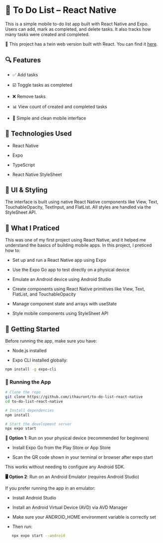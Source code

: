 # 📱 To Do List – React Native

This is a simple mobile to-do list app built with React Native and Expo. Users can add, mark as completed, and delete tasks. It also tracks how many tasks were created and completed.

  🧩 This project has a twin web version built with React. You can find it [here](https://github.com/ithauront/ToDoList).

## 🔍 Features

   * ✅ Add tasks

   * ☑️ Toggle tasks as completed

   * ❌ Remove tasks

   * 📊 View count of created and completed tasks

   * 📱 Simple and clean mobile interface

## 🧪 Technologies Used

   * React Native

   * Expo

   * TypeScript

   * React Native StyleSheet

## 🎨 UI & Styling

The interface is built using native React Native components like View, Text, TouchableOpacity, TextInput, and FlatList. All styles are handled via the StyleSheet API.

## 🧠 What I Praticed

This was one of  my first project using React Native, and it helped me understand the basics of building mobile apps. In this project, I preticed how to:

  *  Set up and run a React Native app using Expo

  *  Use the Expo Go app to test directly on a physical device

  *  Emulate an Android device using Android Studio

  *  Create components using React Native primitives like View, Text, FlatList, and TouchableOpacity

  *  Manage component state and arrays with useState

  *  Style mobile components using StyleSheet API



## 🧪 Getting Started

Before running the app, make sure you have:

   * Node.js installed

   * Expo CLI installed globally:
```bash
npm install -g expo-cli
```

### 🚀 Running the App

```bash
# Clone the repo
git clone https://github.com/ithauront/to-do-list-react-native
cd to-do-list-react-native

# Install dependencies
npm install

# Start the development server
npx expo start
```

**📱 Option 1**: Run on your physical device (recommended for beginners)

   * Install Expo Go from the Play Store or App Store

   * Scan the QR code shown in your terminal or browser after expo start

This works without needing to configure any Android SDK.

**🖥️ Option 2**: Run on an Android Emulator (requires Android Studio)

If you prefer running the app in an emulator:

  * Install Android Studio

  *  Install an Android Virtual Device (AVD) via AVD Manager

  *  Make sure your ANDROID_HOME environment variable is correctly set

  *  Then run:

 ```bash 
    npx expo start --android
```
